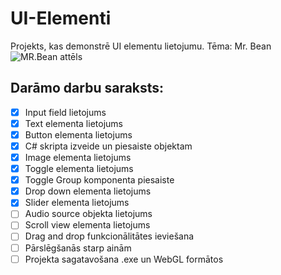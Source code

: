 # UI-Elementi
Projekts, kas demonstrē UI elementu lietojumu. Tēma: Mr. Bean
![MR.Bean attēls](https://i.seadn.io/gae/TrLc8DM_fNZkyGU5XSLZ4rlYauAX7HmxjSXzBsstP17M6hAPZ1OIIwXI02KnPrrDskKqrqqRUY9klB5kcT9ulJIjrrN-_tfBawjbBw?auto=format&w=1400&fr=1)

## Darāmo darbu saraksts:
- [x] Input field lietojums
- [x] Text elementa lietojums
- [x] Button elementa lietojums
- [x] C# skripta izveide un piesaiste objektam
- [x] Image elementa lietojums
- [x] Toggle elementa lietojums
- [x] Toggle Group komponenta piesaiste
- [x] Drop down elementa lietojums
- [x] Slider elementa lietojums
- [ ] Audio source objekta lietojums
- [ ] Scroll view elementa lietojums
- [ ] Drag and drop funkcionālitātes ieviešana
- [ ] Pārslēgšanās starp ainām
- [ ] Projekta sagatavošana .exe un WebGL formātos